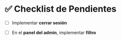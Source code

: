 # ✅ Checklist de Pendientes

- [ ] Implementar **cerrar sesión**
- [ ] En el **panel del admin**, implementar **filtro**

